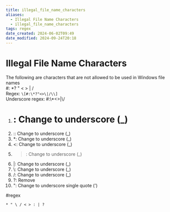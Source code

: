 ```yaml
---
title: illegal_file_name_characters
aliases:
  - Illegal File Name Characters
  - illegal_file_name_characters
tags: regex
date_created: 2024-06-02T09:49
date_modified: 2024-09-24T20:18
---
```

# Illegal File Name Characters

The following are characters that are not allowed to be used in Windows file names  
\#: *? " < > | /  
Regex: `\[#:\*?"<>\|/\\]`  
Underscore regex: \#:\\\*<>\|\\/

1. # : Change to underscore (\_)
2. :: Change to underscore (\_)
3. \*: Change to underscore (\_)
4. <: Change to underscore (\_)
5. > : Change to underscore (\_)
6. |: Change to underscore (\_)
7. \\: Change to underscore (\_)
8. /: Change to underscore (\_)
9. ?: Remove
10. ": Change to underscore single quote (')

#regex

`* " \ / < > : | ?`
